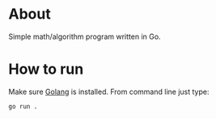 # About
Simple math/algorithm program written in Go.

# How to run
Make sure [Golang](https://go.dev/doc/install) is installed. From command line just type:
```
go run .
```